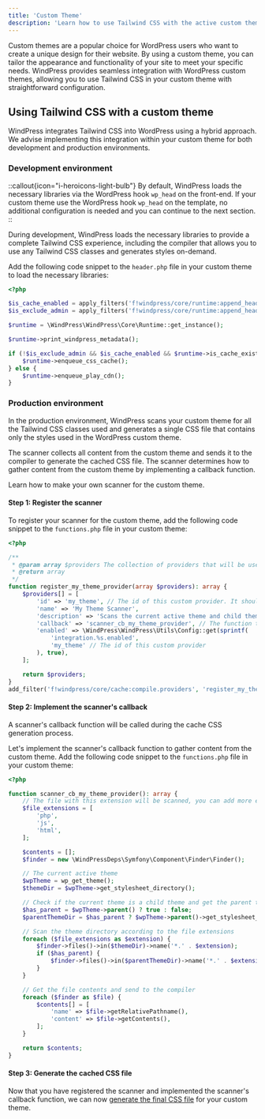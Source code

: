 ```yaml
---
title: 'Custom Theme'
description: 'Learn how to use Tailwind CSS with the active custom theme.'
---
```


Custom themes are a popular choice for WordPress users who want to create a unique design for their website. By using a custom theme, you can tailor the appearance and functionality of your site to meet your specific needs. WindPress provides seamless integration with WordPress custom themes, allowing you to use Tailwind CSS in your custom theme with straightforward configuration.

## Using Tailwind CSS with a custom theme

WindPress integrates Tailwind CSS into WordPress using a hybrid approach. We advise implementing this integration within your custom theme for both development and production environments.

### Development environment

::callout{icon="i-heroicons-light-bulb"}
By default, WindPress loads the necessary libraries via the WordPress hook `wp_head` on the front-end. If your custom theme use the WordPress hook `wp_head` on the template, no additional configuration is needed and you can continue to the next section.
::

During development, WindPress loads the necessary libraries to provide a complete Tailwind CSS experience, including the compiler that allows you to use any Tailwind CSS classes and generates styles on-demand.

Add the following code snippet to the `header.php` file in your custom theme to load the necessary libraries:

```php [header.php]
<?php

$is_cache_enabled = apply_filters('f!windpress/core/runtime:append_header.cache_enabled', \WindPress\WindPress\Utils\Config::get('performance.cache.enabled', false));
$is_exclude_admin = apply_filters('f!windpress/core/runtime:append_header.exclude_admin', \WindPress\WindPress\Utils\Config::get('performance.cache.exclude_admin', false) && current_user_can('manage_options'));

$runtime = \WindPress\WindPress\Core\Runtime::get_instance();

$runtime->print_windpress_metadata();

if (!$is_exclude_admin && $is_cache_enabled && $runtime->is_cache_exists()) {
    $runtime->enqueue_css_cache();
} else {
    $runtime->enqueue_play_cdn();
}
```

### Production environment

In the production environment, WindPress scans your custom theme for all the Tailwind CSS classes used and generates a single CSS file that contains only the styles used in the WordPress custom theme.

The scanner collects all content from the custom theme and sends it to the compiler to generate the cached CSS file. The scanner determines how to gather content from the custom theme by implementing a callback function.

Learn how to make your own scanner for the custom theme.

#### Step 1: Register the scanner

To register your scanner for the custom theme, add the following code snippet to the `functions.php` file in your custom theme:

```php [functions.php]
<?php

/**
 * @param array $providers The collection of providers that will be used to scan the design payload
 * @return array
 */
function register_my_theme_provider(array $providers): array {
    $providers[] = [
        'id' => 'my_theme', // The id of this custom provider. It should be unique across all providers
        'name' => 'My Theme Scanner',
        'description' => 'Scans the current active theme and child theme',
        'callback' => 'scanner_cb_my_theme_provider', // The function that will be called to get the data. Please see the next step for the implementation
        'enabled' => \WindPress\WindPress\Utils\Config::get(sprintf(
            'integration.%s.enabled',
            'my_theme' // The id of this custom provider
        ), true),
    ];

    return $providers;
}
add_filter('f!windpress/core/cache:compile.providers', 'register_my_theme_provider');
```

#### Step 2: Implement the scanner's callback

A scanner's callback function will be called during the cache CSS generation process.

Let's implement the scanner's callback function to gather content from the custom theme. Add the following code snippet to the `functions.php` file in your custom theme:

```php [functions.php]
<?php

function scanner_cb_my_theme_provider(): array {
    // The file with this extension will be scanned, you can add more extensions if needed
    $file_extensions = [
        'php',
        'js',
        'html',
    ];

    $contents = [];
    $finder = new \WindPressDeps\Symfony\Component\Finder\Finder();

    // The current active theme
    $wpTheme = wp_get_theme();
    $themeDir = $wpTheme->get_stylesheet_directory();

    // Check if the current theme is a child theme and get the parent theme directory
    $has_parent = $wpTheme->parent() ? true : false;
    $parentThemeDir = $has_parent ? $wpTheme->parent()->get_stylesheet_directory() : null;

    // Scan the theme directory according to the file extensions
    foreach ($file_extensions as $extension) {
        $finder->files()->in($themeDir)->name('*.' . $extension);
        if ($has_parent) {
            $finder->files()->in($parentThemeDir)->name('*.' . $extension);
        }
    }

    // Get the file contents and send to the compiler
    foreach ($finder as $file) {
        $contents[] = [
            'name' => $file->getRelativePathname(),
            'content' => $file->getContents(),
        ];
    }

    return $contents;
}
```

#### Step 3: Generate the cached CSS file

Now that you have registered the scanner and implemented the scanner's callback function, we can now [generate the final CSS file](/docs/advanced/cache#generating-the-cached-css) for your custom theme.